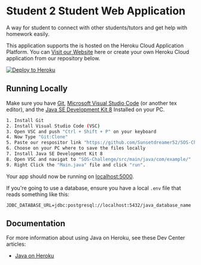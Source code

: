 # Student 2 Student Web Application

A way for student to connect with other students/tutors and get help with homework easily.

This application supports the  is hosted on the Heroku Cloud Application Platform. You can [Visit our Website](https://sos-test-app.herokuapp.com/) here or create your own Heroku Cloud application from our repository below.

[![Deploy to Heroku](https://www.herokucdn.com/deploy/button.png)](https://heroku.com/deploy)

## Running Locally

Make sure you have [Git](https://git-scm.com/downloads), [Microsoft Visual Studio Code](https://code.visualstudio.com/) (or another tex editor), and the [Java SE Development Kit 8](https://www.oracle.com/java/technologies/javase/javase-jdk8-downloads.html) Installed on your PC.

```sh
1. Install Git
2. Install Visual Studio Code (VSC)
3. Open VSC and push "Ctrl + Shift + P" on your keyboard
4. Now Type "Git:Clone"
5. Paste our respositor link "https://github.com/Sunsetdreamer52/SOS-Challenge.git" into the dialog box
6. Choose on your PC where to save the files locally
7. Install Java SE Development Kit 8
8. Open VSC and navigat to "SOS-Challenge/src/main/java/com/example/"
9. Right Click the "Main.java" file and click "run".
```

Your app should now be running on [localhost:5000](http://localhost:5000/).

If you're going to use a database, ensure you have a local `.env` file that reads something like this:

```
JDBC_DATABASE_URL=jdbc:postgresql://localhost:5432/java_database_name
```

## Documentation

For more information about using Java on Heroku, see these Dev Center articles:

- [Java on Heroku](https://devcenter.heroku.com/categories/java)
